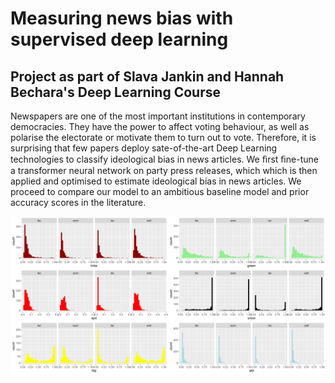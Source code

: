 # Measuring news bias with supervised deep learning
## Project as part of Slava Jankin and Hannah Bechara's Deep Learning Course

Newspapers are one of the most important institutions in contemporary democracies. They have the power to affect voting behaviour, as well as polarise the electorate or motivate them to turn out to vote. Therefore, it is surprising that few papers deploy sate-of-the-art Deep Learning technologies to classify ideological bias in news articles. We ﬁrst ﬁne-tune a transformer neural network on party press releases, which which is then applied and optimised to estimate ideological bias in news articles. We proceed to compare our model to an ambitious baseline model and prior accuracy scores in the literature.

![Newspaper slant according to the BERT Classifier trained on party manifestos.](reports/midterm-report-latex/preds.png)